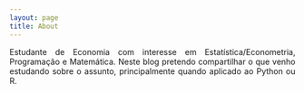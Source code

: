 ```yaml
---
layout: page
title: About
---
```


<p align="justify">Estudante de Economia com interesse em Estatística/Econometria, Programação e Matemática.
Neste blog pretendo compartilhar o que venho estudando sobre o assunto, principalmente quando aplicado ao Python ou R.</p>
